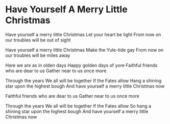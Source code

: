 # Have Yourself A Merry Little Christmas

Have yourself a merry little Christmas
Let your heart be light
From now on our troubles will be out of sight

Have yourself a merry little Christmas
Make the Yule-tide gay
From now on our troubles will be miles away

Here we are as in olden days
Happy golden days of yore
Faithful friends who are dear to us
Gather near to us once more

Through the years
We all will be together
If the Fates allow
Hang a shining star upon the highest bough
And have yourself a merry little Christmas now

Faithful friends who are dear to us
Gather near to us once more

Through the years
We all will be together
If the Fates allow
So hang a shining star upon the highest bough
And have yourself a merry little Christmas now
